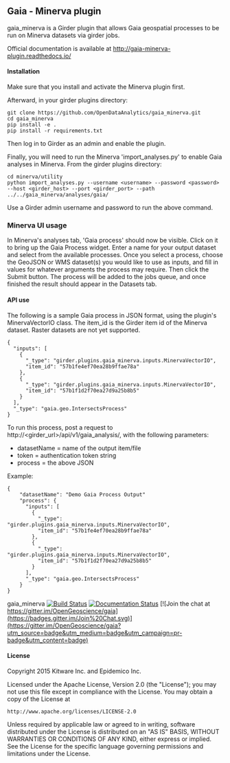 ## Gaia - Minerva plugin

gaia_minerva is a Girder plugin that allows Gaia geospatial processes to be run on Minerva datasets via girder jobs.

Official documentation is available at http://gaia-minerva-plugin.readthedocs.io/

#### Installation

Make sure that you install and activate the Minerva plugin first.

Afterward, in your girder plugins directory:

```
git clone https://github.com/OpenDataAnalytics/gaia_minerva.git
cd gaia_minerva
pip install -e .
pip install -r requirements.txt
```

Then log in to Girder as an admin and enable the plugin.

Finally, you will need to run the Minerva 'import_analyses.py' to enable Gaia analyses in Minerva.
From the girder plugins directory:

```
cd minerva/utility
python import_analyses.py --username <username> --password <password> --host <girder_host> --port <girder_port> --path ../../gaia_minerva/analyses/gaia/
```

Use a Girder admin username and password to run the above command.

### Minerva UI usage
In Minerva's analyses tab, 'Gaia process' should now be visible.  Click on it to bring up the Gaia Process widget.
Enter a name for your output dataset and select from the available processes.
Once you select a process, choose the GeoJSON or WMS dataset(s) you would like to use as inputs,
and fill in values for whatever arguments the process may require.  Then click the Submit button.
The process will be added to the jobs queue, and once finished the result should appear in the
Datasets tab.



#### API use
The following is a sample Gaia process in JSON format, using the plugin's MinervaVectorIO class.
The item_id is the Girder item id of the Minerva dataset.
Raster datasets are not yet supported.


```
{
  "inputs": [
    {
      "_type": "girder.plugins.gaia_minerva.inputs.MinervaVectorIO",
      "item_id": "57b1fe4ef70ea28b9ffae78a"
    },
    {
      "_type": "girder.plugins.gaia_minerva.inputs.MinervaVectorIO",
      "item_id": "57b1f1d2f70ea27d9a25b8b5"
    }
  ],
  "_type": "gaia.geo.IntersectsProcess"
}
```

To run this process, post a request to http://<girder_url>/api/v1/gaia_analysis/, with the following parameters:

- datasetName = name of the output item/file
- token = authentication token string
- process = the above JSON

Example:

```
{
    "datasetName": "Demo Gaia Process Output"
    "process": {
      "inputs": [
        {
          "_type": "girder.plugins.gaia_minerva.inputs.MinervaVectorIO",
          "item_id": "57b1fe4ef70ea28b9ffae78a"
        },
        {
          "_type": "girder.plugins.gaia_minerva.inputs.MinervaVectorIO",
          "item_id": "57b1f1d2f70ea27d9a25b8b5"
        }
      ],
      "_type": "gaia.geo.IntersectsProcess"
    }
}
```

gaia_minerva [![Build Status](https://api.travis-ci.org/OpenDataAnalytics/gaia_minerva.svg?branch=master)](https://travis-ci.org/OpenDataAnalytics/gaia_minerva)  [![Documentation Status](https://readthedocs.org/projects/gaia/badge/?version=latest)](https://readthedocs.org/projects/gaia_minerva/?badge=latest) [![Join the chat at https://gitter.im/OpenGeoscience/gaia](https://badges.gitter.im/Join%20Chat.svg)](https://gitter.im/OpenGeoscience/gaia?utm_source=badge&utm_medium=badge&utm_campaign=pr-badge&utm_content=badge)



#### License

Copyright 2015 Kitware Inc. and Epidemico Inc.

Licensed under the Apache License, Version 2.0 (the "License"); you may not use this file except in compliance with the License. You may obtain a copy of the License at

    http://www.apache.org/licenses/LICENSE-2.0


Unless required by applicable law or agreed to in writing, software distributed under the License is distributed on an "AS IS" BASIS, WITHOUT WARRANTIES OR CONDITIONS OF ANY KIND, either express or implied. See the License for the specific language governing permissions and limitations under the License.
